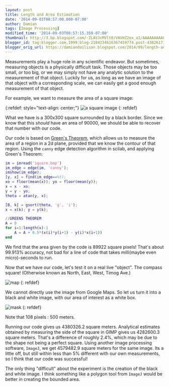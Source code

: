 ```yaml
---
layout: post
title: Length and Area Estimation
date: '2014-09-03T08:57:00.000-07:00'
author: Damian
tags: [Image Processing]
modified_time: '2014-09-03T08:57:15.359-07:00'
thumbnail: http://3.bp.blogspot.com/-ZLAVJcMVlt8/VAVHZ2ex_aI/AAAAAAAAALE/qRi0xUVQq2Q/s72-c/square.bmp
blogger_id: tag:blogger.com,1999:blog-2184234616367459774.post-4382617168451981428
blogger_orig_url: https://damiandailisan.blogspot.com/2014/09/length-and-area-estimation.html
---
```


Measurements play a huge role in any scientific endeavor.
But sometimes, measuring objects is a physically difficult task.
Those objects may be too small, or too big, or we may simply not have any analytic solution to the measurement of that
object.
Luckily for us, as long as we have an image of that object with a corresponding scale, we can easily get a good enough
measurement of that object.

For example, we want to measure the area of a square image:

{:refdef: style="text-align: center;"}
![a square image](http://3.bp.blogspot.com/-ZLAVJcMVlt8/VAVHZ2ex_aI/AAAAAAAAALE/qRi0xUVQq2Q/s1600/square.bmp)
{: refdef}

What we have is a 300x300 square surrounded by a black border.
Since we know that this *should* have an area of 90000, we should be able to recover that number with our code.

Our code is based on [Green's Theorem](http://en.wikipedia.org/wiki/Green's_theorem), which allows us to measure the area of
a region in a 2d plane, provided that we know the contour of that region.
Using the `canny` edge detection algorithm
in scilab, and applying Green's Theorem:

~~~matlab
im = imread('square.bmp')
im_edge = edge(im, 'canny');
imshow(im_edge);
[y, x] = find(im_edge==%t);
xo = floor(mean(x)); yo = floor(mean(y));
x = x - xo;
y = y - yo;
theta = atan(y, x);

[B, k] = gsort(theta, 'g', 'i');
x = x(k); y = y(k);

//GREENS THEOREM
A = 0
for i=1:length(x)-1
    A = A + 0.5*(x(i)*y(i+1) - y(i)*x(i+1))
end
~~~

We find that the area given by the code is 89922 square pixels!
That's about 99.913% accuracy, not bad for a line of code that takes milli(maybe even micro)-seconds to
run.

Now that we have our code, let's test it on a real live "object". 
The compass square! (Otherwise known as North, East, West, Timog Ave.)

![map](http://1.bp.blogspot.com/-J73JwnaQjbk/VAc2n-_iW4I/AAAAAAAAALo/_oED1-smKdw/s1600/map.png)
{: refdef}

We cannot directly use the image from Google Maps. So let us turn it into a
black and white image, with our area of interest as a white box.

![mask](http://4.bp.blogspot.com/-JyfsEWA6E_I/VAc2nuV6dcI/AAAAAAAAALk/YSS0YnjuHqc/s1600/map.bmp)
{: refdef}

Note that 108 pixels : 500 meters.

Running our code gives us 4380326.2 square meters. 
Analytical estimates obtained by measuring the side of the square in GIMP gives us 4282600.3 square meters.
That's a difference of roughly 2.4%, which may be due to the shape not being a perfect square. Using another image processing software, `ImageJ`, we get 4579482.9 square meters for the same image. Its a little off, but still within less than 5% different with our own measurements, so I think that our code was successful!
        
The only thing "difficult" about the experiment is the creation of the black and
white image. I think something like a polygon tool from `ImageJ` would be better in creating the bounded
area.
